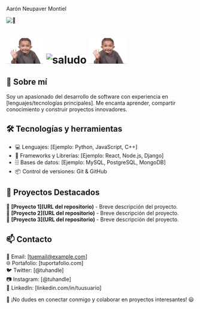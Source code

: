 Aarón Neupaver Montiel

![👀](https://komarev.com/ghpvc/?username=erneupa&label=👁️&color=8e44ad&style=flat)


<h1>
  <img src="/assets/saludo.gif" width="100">
  <img src="https://img.shields.io/badge/-¡Hola!%20Soy%20erneupa-%238e44ad?style=flat-square" width="500" alt="saludo">
  <img src="/assets/saludo.gif" width="100">
</h1>

## 🚀 Sobre mí
Soy un apasionado del desarrollo de software con experiencia en [lenguajes/tecnologías principales]. Me encanta aprender, compartir conocimiento y construir proyectos innovadores.

## 🛠️ Tecnologías y herramientas
- 💻 Lenguajes: [Ejemplo: Python, JavaScript, C++]  
- 🔧 Frameworks y Librerías: [Ejemplo: React, Node.js, Django]  
- 🗄️ Bases de datos: [Ejemplo: MySQL, PostgreSQL, MongoDB]  
- 📦 Control de versiones: Git & GitHub

## 📌 Proyectos Destacados
🔹 **[Proyecto 1](URL del repositorio)** - Breve descripción del proyecto.  
🔹 **[Proyecto 2](URL del repositorio)** - Breve descripción del proyecto.  
🔹 **[Proyecto 3](URL del repositorio)** - Breve descripción del proyecto.

## 📫 Contacto
📧 Email: [tuemail@example.com]  
🌐 Portafolio: [tuportafolio.com]  
🐦 Twitter: [@tuhandle]  
📷 Instagram: [@tuhandle]  
💼 LinkedIn: [linkedin.com/in/tuusuario]

📌 ¡No dudes en conectar conmigo y colaborar en proyectos interesantes! 😃


